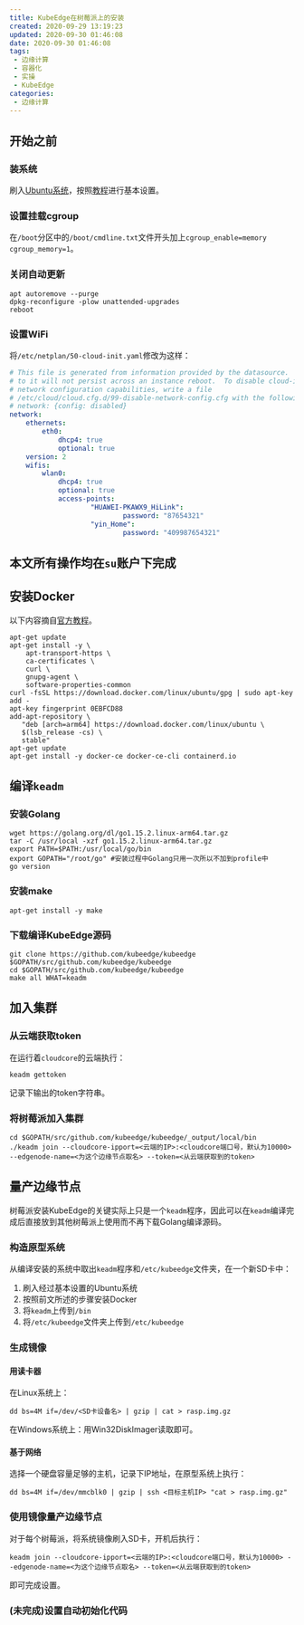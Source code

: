 ```yaml
---
title: KubeEdge在树莓派上的安装
created: 2020-09-29 13:19:23
updated: 2020-09-30 01:46:08
date: 2020-09-30 01:46:08
tags: 
 - 边缘计算
 - 容器化
 - 实操
 - KubeEdge
categories: 
 - 边缘计算
---
```


## 开始之前

### 装系统

刷入[Ubuntu系统](https://ubuntu.com/download/raspberry-pi/thank-you?version=20.04.1&architecture=arm64+raspi)，按照[教程](https://ubuntu.com/tutorials/how-to-install-ubuntu-on-your-raspberry-pi#1-overview)进行基本设置。

### 设置挂载cgroup

在`/boot`分区中的`/boot/cmdline.txt`文件开头加上`cgroup_enable=memory cgroup_memory=1`。

### 关闭自动更新

```shell
apt autoremove --purge
dpkg-reconfigure -plow unattended-upgrades
reboot
```

### 设置WiFi

将`/etc/netplan/50-cloud-init.yaml`修改为这样：

```yaml
# This file is generated from information provided by the datasource.  Changes
# to it will not persist across an instance reboot.  To disable cloud-init's
# network configuration capabilities, write a file
# /etc/cloud/cloud.cfg.d/99-disable-network-config.cfg with the following:
# network: {config: disabled}
network:
    ethernets:
        eth0:
            dhcp4: true
            optional: true
    version: 2
    wifis:
        wlan0:
            dhcp4: true
            optional: true
            access-points:
                    "HUAWEI-PKAWX9_HiLink":
                            password: "87654321"
                    "yin_Home":
                            password: "409987654321"
```


## 本文所有操作均在`su`账户下完成

## 安装Docker

以下内容摘自[官方教程](https://docs.docker.com/engine/install/ubuntu/)。

```shell
apt-get update
apt-get install -y \
    apt-transport-https \
    ca-certificates \
    curl \
    gnupg-agent \
    software-properties-common
curl -fsSL https://download.docker.com/linux/ubuntu/gpg | sudo apt-key add -
apt-key fingerprint 0EBFCD88
add-apt-repository \
   "deb [arch=arm64] https://download.docker.com/linux/ubuntu \
   $(lsb_release -cs) \
   stable"
apt-get update
apt-get install -y docker-ce docker-ce-cli containerd.io
```

## 编译`keadm`

### 安装Golang

```shell
wget https://golang.org/dl/go1.15.2.linux-arm64.tar.gz
tar -C /usr/local -xzf go1.15.2.linux-arm64.tar.gz
export PATH=$PATH:/usr/local/go/bin
export GOPATH="/root/go" #安装过程中Golang只用一次所以不加到profile中
go version
```

### 安装make

```shell
apt-get install -y make
```

### 下载编译KubeEdge源码

```shell
git clone https://github.com/kubeedge/kubeedge $GOPATH/src/github.com/kubeedge/kubeedge
cd $GOPATH/src/github.com/kubeedge/kubeedge
make all WHAT=keadm
```

## 加入集群

### 从云端获取token

在运行着`cloudcore`的云端执行：

```shell
keadm gettoken
```

记录下输出的token字符串。

### 将树莓派加入集群

```shell
cd $GOPATH/src/github.com/kubeedge/kubeedge/_output/local/bin
./keadm join --cloudcore-ipport=<云端的IP>:<cloudcore端口号，默认为10000> --edgenode-name=<为这个边缘节点取名> --token=<从云端获取到的token>
```

## 量产边缘节点

树莓派安装KubeEdge的关键实际上只是一个`keadm`程序，因此可以在`keadm`编译完成后直接放到其他树莓派上使用而不再下载Golang编译源码。

### 构造原型系统

从编译安装的系统中取出`keadm`程序和`/etc/kubeedge`文件夹，在一个新SD卡中：

1. 刷入经过基本设置的Ubuntu系统
2. 按照前文所述的步骤安装Docker
3. 将`keadm`上传到`/bin`
4. 将`/etc/kubeedge`文件夹上传到`/etc/kubeedge`

### 生成镜像

#### 用读卡器

在Linux系统上：

```shell
dd bs=4M if=/dev/<SD卡设备名> | gzip | cat > rasp.img.gz
```

在Windows系统上：用Win32DiskImager读取即可。

#### 基于网络

选择一个硬盘容量足够的主机，记录下IP地址，在原型系统上执行：

```shell
dd bs=4M if=/dev/mmcblk0 | gzip | ssh <目标主机IP> "cat > rasp.img.gz"
```

### 使用镜像量产边缘节点

对于每个树莓派，将系统镜像刷入SD卡，开机后执行：

```shell
keadm join --cloudcore-ipport=<云端的IP>:<cloudcore端口号，默认为10000> --edgenode-name=<为这个边缘节点取名> --token=<从云端获取到的token>
```

即可完成设置。

### (未完成)设置自动初始化代码